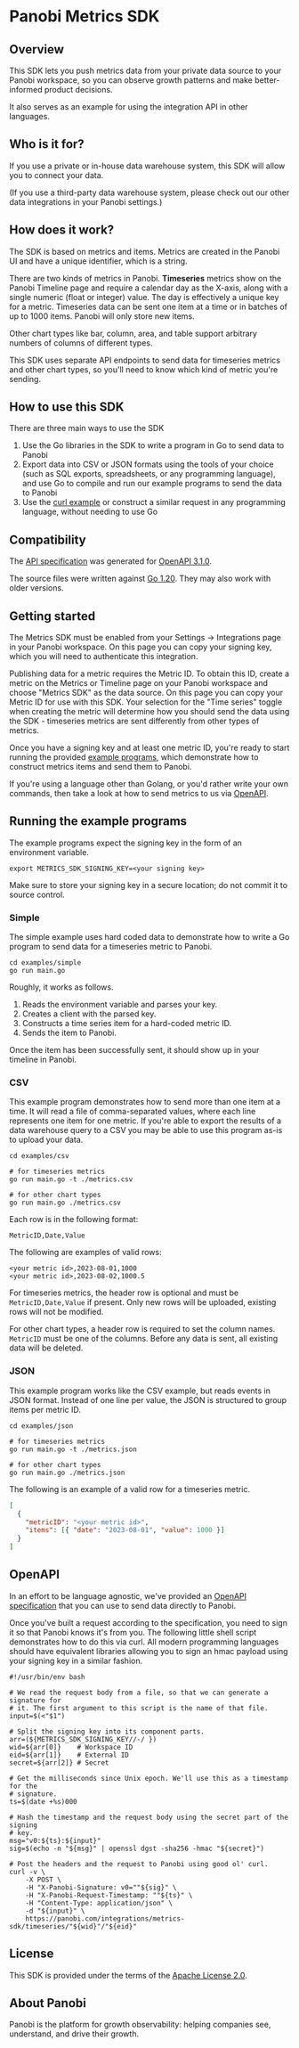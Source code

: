 # Panobi Metrics SDK

## Overview

This SDK lets you push metrics data from your private data source to your Panobi workspace, so you can observe growth patterns and make better-informed product decisions.

It also serves as an example for using the integration API in other languages.

## Who is it for?

If you use a private or in-house data warehouse system, this SDK will allow you to connect your data.

(If you use a third-party data warehouse system, please check out our other data integrations in your Panobi settings.)

## How does it work?

The SDK is based on metrics and items. Metrics are created in the Panobi UI and have a unique identifier, which is a string.

There are two kinds of metrics in Panobi. **Timeseries** metrics show on the Panobi Timeline page and require a calendar day as the X-axis, along with a single numeric (float or integer) value. The day is effectively a unique key for a metric. Timeseries data can be sent one item at a time or in batches of up to 1000 items. Panobi will only store new items.

Other chart types like bar, column, area, and table support arbitrary numbers of columns of different types.

This SDK uses separate API endpoints to send data for timeseries metrics and other chart types, so you'll need to know which kind of metric you're sending.

## How to use this SDK

There are three main ways to use the SDK

1. Use the Go libraries in the SDK to write a program in Go to send data to Panobi
2. Export data into CSV or JSON formats using the tools of your choice (such as SQL exports, spreadsheets, or any programming language), and use Go to compile and run our example programs to send the data to Panobi
3. Use the [curl example](#openapi) or construct a similar request in any programming language, without needing to use Go

## Compatibility

The [API specification](openapi.yaml) was generated for [OpenAPI 3.1.0](https://spec.openapis.org/oas/v3.1.0).

The source files were written against [Go 1.20](https://go.dev/doc/go1.20). They may also work with older versions.

## Getting started

The Metrics SDK must be enabled from your Settings -> Integrations page in your Panobi workspace. On this page you can copy your signing key, which you will need to authenticate this integration.

Publishing data for a metric requires the Metric ID. To obtain this ID, create a metric on the Metrics or Timeline page on your Panobi workspace and choose "Metrics SDK" as the data source. On this page you can copy your Metric ID for use with this SDK. Your selection for the "Time series" toggle when creating the metric will determine how you should send the data using the SDK - timeseries metrics are sent differently from other types of metrics.

Once you have a signing key and at least one metric ID, you're ready to start running the provided [example programs](#running-the-example-programs), which demonstrate how to construct metrics items and send them to Panobi.

If you're using a language other than Golang, or you'd rather write your own commands, then take a look at how to send metrics to us via [OpenAPI](#openapi).

## Running the example programs

The example programs expect the signing key in the form of an environment variable.

```console
export METRICS_SDK_SIGNING_KEY=<your signing key>
```

Make sure to store your signing key in a secure location; do not commit it to source control.

### Simple

The simple example uses hard coded data to demonstrate how to write a Go program to send data for a timeseries metric to Panobi.

```console
cd examples/simple
go run main.go
```

Roughly, it works as follows.

1. Reads the environment variable and parses your key.
2. Creates a client with the parsed key.
3. Constructs a time series item for a hard-coded metric ID.
4. Sends the item to Panobi.

Once the item has been successfully sent, it should show up in your timeline in Panobi.

### CSV

This example program demonstrates how to send more than one item at a time. It will read a file of comma-separated values, where each line represents one item for one metric. If you're able to export the results of a data warehouse query to a CSV you may be able to use this program as-is to upload your data.

```console
cd examples/csv

# for timeseries metrics
go run main.go -t ./metrics.csv

# for other chart types
go run main.go ./metrics.csv
```

Each row is in the following format:

```
MetricID,Date,Value
```

The following are examples of valid rows:

```
<your metric id>,2023-08-01,1000
<your metric id>,2023-08-02,1000.5
```

For timeseries metrics, the header row is optional and must be `MetricID,Date,Value` if present. Only new rows will be uploaded, existing rows will not be modified.

For other chart types, a header row is required to set the column names. `MetricID` must be one of the columns. Before any data is sent, all existing data will be deleted.

### JSON

This example program works like the CSV example, but reads events in JSON format. Instead of one line per value, the JSON is structured to group items per metric ID.

```console
cd examples/json

# for timeseries metrics
go run main.go -t ./metrics.json

# for other chart types
go run main.go ./metrics.json
```

The following is an example of a valid row for a timeseries metric.

```json
[
  {
    "metricID": "<your metric id>",
    "items": [{ "date": "2023-08-01", "value": 1000 }]
  }
]
```

## OpenAPI

In an effort to be language agnostic, we've provided an [OpenAPI specification](openapi.yaml) that you can use to send data directly to Panobi.

Once you've built a request according to the specification, you need to sign it so that Panobi knows it's from you. The following little shell script demonstrates how to do this via curl.
All modern programming languages should have equivalent libraries allowing you to sign an hmac payload using your signing key in a similar fashion.

```shell
#!/usr/bin/env bash

# We read the request body from a file, so that we can generate a signature for
# it. The first argument to this script is the name of that file.
input=$(<"$1")

# Split the signing key into its component parts.
arr=(${METRICS_SDK_SIGNING_KEY//-/ })
wid=${arr[0]}    # Workspace ID
eid=${arr[1]}    # External ID
secret=${arr[2]} # Secret

# Get the milliseconds since Unix epoch. We'll use this as a timestamp for the
# signature.
ts=$(date +%s)000

# Hash the timestamp and the request body using the secret part of the signing
# key.
msg="v0:${ts}:${input}"
sig=$(echo -n "${msg}" | openssl dgst -sha256 -hmac "${secret}")

# Post the headers and the request to Panobi using good ol' curl.
curl -v \
    -X POST \
    -H "X-Panobi-Signature: v0=""${sig}" \
    -H "X-Panobi-Request-Timestamp: ""${ts}" \
    -H "Content-Type: application/json" \
    -d "${input}" \
    https://panobi.com/integrations/metrics-sdk/timeseries/"${wid}"/"${eid}"
```

## License

This SDK is provided under the terms of the [Apache License 2.0](LICENSE).

## About Panobi

Panobi is the platform for growth observability: helping companies see, understand, and drive their growth.
